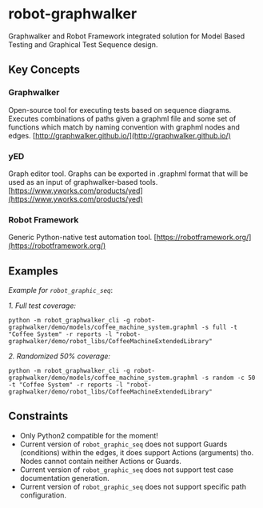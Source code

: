 # robot-graphwalker
Graphwalker and Robot Framework integrated solution for Model Based Testing and Graphical Test Sequence design.

## Key Concepts

### Graphwalker
Open-source tool for executing tests based on sequence diagrams. Executes combinations of paths given a graphml file
and some set of functions which match by naming convention with graphml nodes and edges. [http://graphwalker.github.io/](http://graphwalker.github.io/)

### yED
Graph editor tool. Graphs can be exported in .graphml format that will be used as an input of graphwalker-based tools. [https://www.yworks.com/products/yed](https://www.yworks.com/products/yed)

### Robot Framework
Generic Python-native test automation tool. [https://robotframework.org/](https://robotframework.org/)

## Examples

_Example for `robot_graphic_seq`_:

_1.  Full test coverage:_
```
python -m robot_graphwalker_cli -g robot-graphwalker/demo/models/coffee_machine_system.graphml -s full -t "Coffee System" -r reports -l "robot-graphwalker/demo/robot_libs/CoffeeMachineExtendedLibrary"
```

_2.  Randomized 50% coverage:_
```
python -m robot_graphwalker_cli -g robot-graphwalker/demo/models/coffee_machine_system.graphml -s random -c 50 -t "Coffee System" -r reports -l "robot-graphwalker/demo/robot_libs/CoffeeMachineExtendedLibrary"
```

## Constraints
* Only Python2 compatible for the moment!
* Current version of `robot_graphic_seq` does not support Guards (conditions) within the edges, it does support Actions 
(arguments) tho. Nodes cannot contain neither Actions or Guards.
* Current version of `robot_graphic_seq` does not support test case documentation generation.
* Current version of `robot_graphic_seq` does not support specific path configuration.


